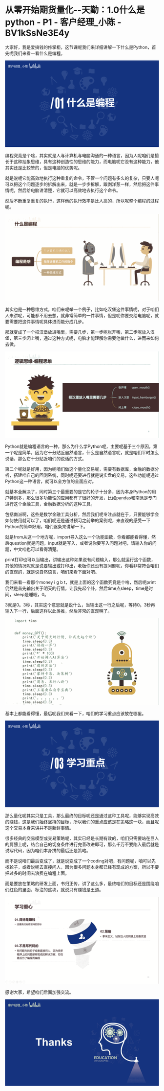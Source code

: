 # 从零开始期货量化--天勤：1.0什么是python - P1 - 客户经理_小陈 - BV1kSsNe3E4y

大家好，我是爱搞钱的佟掌柜，这节课呢我们来详细讲解一下什么是Python，首先呢我们来看一看什么是编程。



![](img/2e607ff1bcc818da88a9f697100d1a48_1.png)

编程究竟是个啥，其实就是人与计算机与电脑沟通的一种语言，因为人呢咱们是擅长于这种抽象思维，具有这种创造性的思维的能力，而电脑呢它没有这种能力，他其实还是比较笨的，但是电脑的优势呢。

就是说呢它能高效地执行这种重复的命令，不管一个问题有多么的复杂，只要人呢可以把这个问题逐步的拆解出来，就是一步步拆解，跟剥洋葱一样，然后把这件事情呢，然后给电脑讲清楚，它就可以高效地去执行这个命令。

然后不断重复重复的执行，这样他的执行效率是比人高的，所以呢整个编程的过程呢。

![](img/2e607ff1bcc818da88a9f697100d1a48_3.png)

其实也是一种思维方式，咱们来呢举一个例子，比如吃汉堡这件事情呢，对于咱们人来讲呢，可能都不用去想，就非常简单的一件事情，但是呢你要交给电脑呢，就要需要把这件事情呢具体进而能分成几步。

那就变成了一个把汉堡放进嘴里，需要几步，第一步呢张开嘴，第二步呢放入汉堡，第三步闭上嘴，通过这种方式呢，电脑才能理解你需要他做什么，进而来如何去做。



![](img/2e607ff1bcc818da88a9f697100d1a48_5.png)

Python就是编程语言的一种，那么为什么学Python呢，主要呢基于三个原因，第一个呢是简单，因为它十分贴近自然语言，什么是自然语言呢，就是咱们平时怎么说话，那么它十分贴近咱们的说话的方式。

第二个呢就是好用，因为呢咱们做这个量化交易呢，需要有数据库，金融的数据分析，搭建咱自己的回测系统，同时呢还要进行就是说实盘的交易，这些功能呢通过Python这一种语言，就可以全方位的全面应对。

就基本全解决了，同时第三个最重要的是它的轮子十分多，因为本身Python的用户特别多，那么很多功能性的应用都有了很好的开发，比如pandas和南派是专门进行这个金融工具，金融数据分析的这种工具。

包括南派啊，这些是数学金融工具分析，然后我们呢专注点就在于，只要能够学会如何使用就可以了，咱们呢还是通过预习之前举的案例呢，来直观的感受一下Python的简单好用，咱们逐条来讲解一下。

就是from从这一个地方呢，import导入这么一个功能函数，你看都能看得懂，然后question就是问题，input就是写入，或者说你要写入问题对吧，请输入你的问题，中文咱也可以看得清楚。

print打印也可以当输出，讲输出这种如果说有问题输入，那么就运行这个函数，其他的情况呢就是说要输出或打印出，老板你还没有提问题呢，你看非常符合咱们的直观的，就是说自然语言，咱们来看下面对吧。

我们来看一看那个money i g b t，就是上面的这个函数究竟是个啥，然后呢print仍然是首先输出关于明天的行情，让我先起个卦，然后time点sleep，time是时间，sleep是睡眠，0。

3就是0。3秒，其实这个意思就是说什么，当输出这一行之后呢，等待0。3秒再输入下一行，后面这样以此类推，然后非常的直观明了。



![](img/2e607ff1bcc818da88a9f697100d1a48_7.png)

基本上都能看得懂，最后呢我们来看一下，咱们的学习重点应该放在哪里。

![](img/2e607ff1bcc818da88a9f697100d1a48_9.png)

那么量化呢其实只是工具，那么最终的目标呢还是通过这种工具呢，能够实现高效的赚钱，这是我们始终坚持的目标，所以我们的重点应该是在策略这一块，而且呢这个交易本身来讲并不是新鲜事情。

很多经典的交易模型或交易策略呢，其实已经是长期有效的，咱们只需要站在巨人的肩膀上呢，结合自己的切身条件进行完善改进即可，那么千万不要陷入最后就是说写代码，因为咱们本身拼的最后还是策略。

而不是说咱们最后变成了，就是说变成了一个coding对吧，有问题呢，咱可以先找轮子，或者说呢去直接问人，因为很多问题本身都已经有现成的方案，所以不要把过多的时间去浪费在编程上面。

而是要放在策略的研发上面，书归正传，讲了这么多，最终咱们的目标还是围绕咱们红色的里面，标注的这块，就说只有赚钱是王道。



![](img/2e607ff1bcc818da88a9f697100d1a48_11.png)

感谢大家，希望咱们后面加强交流。

![](img/2e607ff1bcc818da88a9f697100d1a48_13.png)